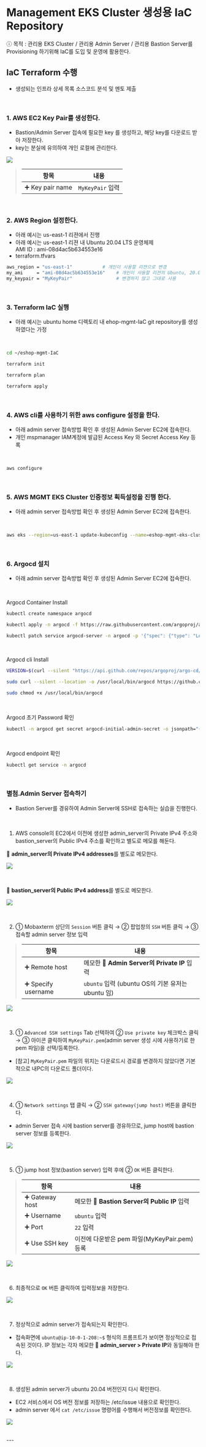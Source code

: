 # Management EKS Cluster 생성용 IaC Repository

ⓘ 목적 : 관리용 EKS Cluster / 관리용 Admin Server / 관리용 Bastion Server를 Provisioning 하기위해 IaC를 도입 및 운영에 활용한다.

## IaC Terraform 수행
- 생성되는 인프라 상세 목록 소스코드 분석 및 멘토 제출
   
<br>

### 1. AWS EC2 **Key Pair**를 생성한다.

- Bastion/Admin Server 접속에 필요한 key 를 생성하고, 해당 key를 다운로드 받아 저장한다.    
- key는 분실에 유의하여 개인 로컬에 관리한다.

![](images/create_key_pair.png)

> |항목|내용|
> |---|---|
> |➕ Key pair name | `MyKeyPair` 입력 |

<br>

### 2. AWS Region 설정한다.

- 아래 예시는 us-east-1 리젼에서 진행
- 아래 예시는 us-east-1 리젼 내 Ubuntu 20.04 LTS 운영체제    
  AMI ID : ami-08d4ac5b634553e16
- terraform.tfvars

```bash
aws_region = "us-east-1"           # 개인이 사용할 리젼으로 변경
my_ami     = "ami-08d4ac5b634553e16"    # 개인이 사용할 리젼의 Ubuntu, 20.04 LTS x86 운영체제 AMI ID로 변경
my_keypair = "MyKeyPair"                # 변경하지 않고 그대로 사용
```

<br>

### 3. Terraform IaC 실행

- 아래 예시는 ubuntu home 디렉토리 내 ehop-mgmt-IaC git repository를 생성하였다는 가정

<br>

```bash
cd ~/eshop-mgmt-IaC
```
```bash
terraform init
```
```bash
terraform plan
```
```bash
terraform apply
```
<br>


### 4. AWS cli를 사용하기 위한 aws configure 설정을 한다.

- 아래 admin server 접속방법 확인 후 생성된 Admin Server EC2에 접속한다.
- 개인 mspmanager IAM계정에 발급된 Access Key 와 Secret Access Key 등록

<br>

```bash
aws configure
```
<br>


### 5. AWS MGMT EKS Cluster 인증정보 획득설정을 진행 한다.

- 아래 admin server 접속방법 확인 후 생성된 Admin Server EC2에 접속한다.

<br>

```bash
aws eks --region=us-east-1 update-kubeconfig --name=eshop-mgmt-eks-cluster --alias=mgmt
```
<br>


### 6. Argocd 설치

- 아래 admin server 접속방법 확인 후 생성된 Admin Server EC2에 접속한다.

<br>

Argocd Container Install
```bash
kubectl create namespace argocd
```
```bash
kubectl apply -n argocd -f https://raw.githubusercontent.com/argoproj/argo-cd/v2.0.4/manifests/install.yaml
```
```bash
kubectl patch service argocd-server -n argocd -p '{"spec": {"type": "LoadBalancer"}}'
```

<br>

Argocd cli Install
```bash
VERSION=$(curl --silent "https://api.github.com/repos/argoproj/argo-cd/releases/latest" | grep '"tag_name"' | sed -E 's/.*"([^"]+)".*/\1/')
```
```bash
sudo curl --silent --location -o /usr/local/bin/argocd https://github.com/argoproj/argo-cd/releases/download/$VERSION/argocd-linux-amd64
```
```bash
sudo chmod +x /usr/local/bin/argocd
```

<br>

Argocd 초기 Password 확인
```bash
kubectl -n argocd get secret argocd-initial-admin-secret -o jsonpath="{.data.password}" | base64 -d; echo
```
<br>

Argocd endpoint 확인
```bash
kubectl get service -n argocd
```

<br>

### 별첨.**Admin Server 접속하기**

- Bastion Server를 경유하여 Admin Server에 SSH로 접속하는 실습을 진행한다.

<br>

1. AWS console의 EC2에서 이전에 생성한 admin_server의 Private IPv4 주소와 bastion_server의 Public IPv4 주소를 확인하고 별도로 메모를 해둔다.

📌 **admin_server의 Private IPv4 addresses**를 별도로 메모한다.

![](images/2022-03-07-20-59-17.png)

<br>

📌 **bastion_server의 Public IPv4 address**를 별도로 메모한다.

![](images/Image-2022-03-23-19-12-07.png)

<br>


2. ① Mobaxterm 상단의 `Session` 버튼 클릭 → ② 팝업창의 `SSH` 버튼 클릭 → ③ 접속할 admin server 정보 입력

> |항목|내용|
> |---|---|
> |➕ Remote host | 메모한 📌 **Admin Server의 Private IP** 입력 |
> |➕ Specify username | `ubuntu` 입력 (ubuntu OS의 기본 유저는 ubuntu 임) |

![](images/2022-03-07-21-01-18.png)

<br>

3. ① `Advanced SSH settings` Tab 선택하여 ② `Use private key` 체크박스 클릭 → ③ 아이콘 클릭하여 `MyKeyPair.pem`(admin server 생성 시에 사용하기로 한 pem 파일)을 선택/등록한다.     
- [참고] `MyKeyPair.pem` 파일의 위치는 다운로드시 경로를 변경하지 않았다면 기본적으로 내PC의 다운로드 폴더이다. 

![](images/2022-03-07-21-01-10.png)

<br>


4. ① `Network settings` 탭 클릭 → ② `SSH gateway(jump host)` 버튼을 클릭한다.

- admin Server 접속 시에 bastion server를 경유하므로, jump host에 bastion server 정보를 등록한다.

![](images/2022-03-07-21-00-53.png)

<br>

5. ① jump host 정보(bastion server) 입력 후에 ② `OK` 버튼 클릭한다.

> |항목|내용|
> |---|---|
> |➕ Gateway host | 메모한 📌 **Bastion Server의 Public IP** 입력 |
> |➕ Username | `ubuntu` 입력 |
> |➕ Port | `22` 입력 |
> |➕ Use SSH key | 이전에 다운받은 pem 파일(MyKeyPair.pem) 등록 |

![](images/2022-03-07-21-00-36.png)

<br>

6. 최종적으로 `OK` 버튼 클릭하여 입력정보을 저장한다.

![](images/2022-03-07-21-00-27.png)

<br>

7. 정상적으로 admin server가 접속되는지 확인한다.

- 접속화면에 `ubuntu@ip-10-0-1-208:~$` 형식의 프롬프트가 보이면 정상적으로 접속된 것이다. IP 정보는 각자 메모한 📌 **admin_server > Private IP**와 동일해야 한다.


![](images/2022-03-07-21-00-16.png)

<br>

8. 생성된 admin server가 ubuntu 20.04 버전인지 다시 확인한다.

- EC2 서비스에서 OS 버전 정보를 저장하는 /etc/issue 내용으로 확인한다. 
- admin server 에서 `cat /etc/issue` 명령어를 수행해서 버전정보를 확인한다.

![](images/2022-08-03-13-58-32.png)

<br>
---